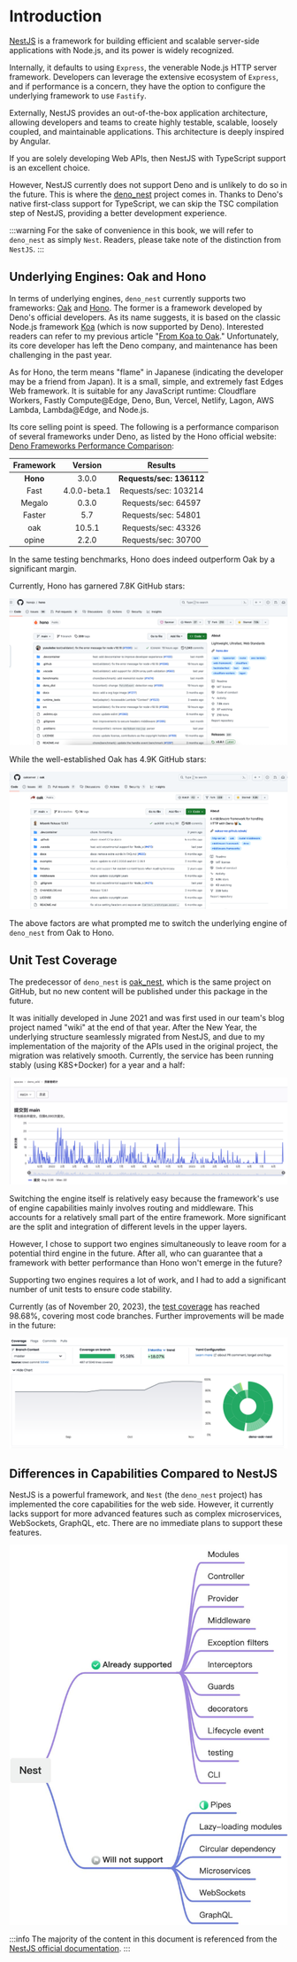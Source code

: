 # Introduction

[NestJS](https://docs.nestjs.com/) is a framework for building efficient and scalable server-side applications with Node.js, and its power is widely recognized.

Internally, it defaults to using `Express`, the venerable Node.js HTTP server framework. Developers can leverage the extensive ecosystem of `Express`, and if performance is a concern, they have the option to configure the underlying framework to use `Fastify`.

Externally, NestJS provides an out-of-the-box application architecture, allowing developers and teams to create highly testable, scalable, loosely coupled, and maintainable applications. This architecture is deeply inspired by Angular.

If you are solely developing Web APIs, then NestJS with TypeScript support is an excellent choice.

However, NestJS currently does not support Deno and is unlikely to do so in the future. This is where the [deno_nest](https://deno.land/x/deno_nest) project comes in. Thanks to Deno's native first-class support for TypeScript, we can skip the TSC compilation step of NestJS, providing a better development experience.

:::warning
For the sake of convenience in this book, we will refer to `deno_nest` as simply `Nest`. Readers, please take note of the distinction from `NestJS`.
:::

## Underlying Engines: Oak and Hono

In terms of underlying engines, `deno_nest` currently supports two frameworks: [Oak](https://deno.land/x/oak@v12.6.1) and [Hono](https://hono.dev/).
The former is a framework developed by Deno's official developers. As its name suggests, it is based on the classic Node.js framework [Koa](https://koa.bootcss.com/) (which is now supported by Deno). Interested readers can refer to my previous article "[From Koa to Oak](../blog/01_koa_oak)." Unfortunately, its core developer has left the Deno company, and maintenance has been challenging in the past year.

As for Hono, the term means "flame" in Japanese (indicating the developer may be a friend from Japan). It is a small, simple, and extremely fast Edges Web framework. It is suitable for any JavaScript runtime: Cloudflare Workers, Fastly Compute@Edge, Deno, Bun, Vercel, Netlify, Lagon, AWS Lambda, Lambda@Edge, and Node.js.

Its core selling point is speed. The following is a performance comparison of several frameworks under Deno, as listed by the Hono official website: [Deno Frameworks Performance Comparison](https://hono.dev/concepts/benchmarks#deno):

| **Framework** | **Version** | **Results** |
|:---:|:---:|:---:|
| **Hono** | 3.0.0 | **Requests/sec: 136112** |
| Fast | 4.0.0-beta.1 | Requests/sec: 103214 |
| Megalo | 0.3.0 | Requests/sec: 64597 |
| Faster | 5.7 | Requests/sec: 54801 |
| oak | 10.5.1 | Requests/sec: 43326 |
| opine | 2.2.0 | Requests/sec: 30700 |

In the same testing benchmarks, Hono does indeed outperform Oak by a significant margin.

Currently, Hono has garnered 7.8K GitHub stars:

![image.png](./images/hono_star.png)

While the well-established Oak has 4.9K GitHub stars:

![image.png](./images/oak_star.png)

The above factors are what prompted me to switch the underlying engine of `deno_nest` from Oak to Hono.

## Unit Test Coverage

The predecessor of `deno_nest` is [oak_nest](https://deno.land/x/oak_nest), which is the same project on GitHub, but no new content will be published under this package in the future.

It was initially developed in June 2021 and was first used in our team's blog project named "wiki" at the end of that year. After the New Year, the underlying structure seamlessly migrated from NestJS, and due to my implementation of the majority of the APIs used in the original project, the migration was relatively smooth. Currently, the service has been running stably (using K8S+Docker) for a year and a half:

![image.png](./images/wiki-log.png)

Switching the engine itself is relatively easy because the framework's use of engine capabilities mainly involves routing and middleware. This accounts for a relatively small part of the entire framework. More significant are the split and integration of different levels in the upper layers.

However, I chose to support two engines simultaneously to leave room for a potential third engine in the future. After all, who can guarantee that a framework with better performance than Hono won't emerge in the future?

Supporting two engines requires a lot of work, and I had to add a significant number of unit tests to ensure code stability.

Currently (as of November 20, 2023), the [test coverage](https://app.codecov.io/gh/jiawei397/deno-oak-nest) has reached 98.68%, covering most code branches. Further improvements will be made in the future:

![image.png](./images/unit.png)

## Differences in Capabilities Compared to NestJS

NestJS is a powerful framework, and `Nest` (the `deno_nest` project) has implemented the core capabilities for the web side. However, it currently lacks support for more advanced features such as complex microservices, WebSockets, GraphQL, etc. There are no immediate plans to support these features.

![diff](./images/nest-feature-en.jpeg)

:::info
The majority of the content in this document is referenced from the [NestJS official documentation](https://docs.nestjs.com/).
:::
